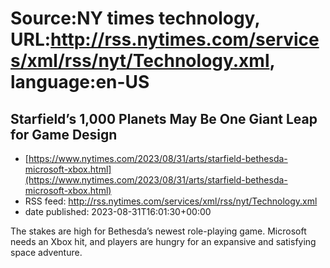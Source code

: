 # Source:NY times technology, URL:http://rss.nytimes.com/services/xml/rss/nyt/Technology.xml, language:en-US

## Starfield’s 1,000 Planets May Be One Giant Leap for Game Design
 - [https://www.nytimes.com/2023/08/31/arts/starfield-bethesda-microsoft-xbox.html](https://www.nytimes.com/2023/08/31/arts/starfield-bethesda-microsoft-xbox.html)
 - RSS feed: http://rss.nytimes.com/services/xml/rss/nyt/Technology.xml
 - date published: 2023-08-31T16:01:30+00:00

The stakes are high for Bethesda’s newest role-playing game. Microsoft needs an Xbox hit, and players are hungry for an expansive and satisfying space adventure.

